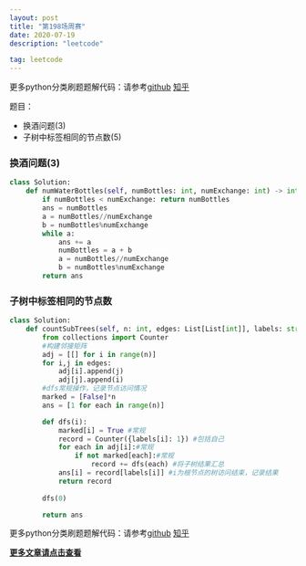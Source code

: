 ```yaml
---
layout: post
title: "第198场周赛"
date: 2020-07-19
description: "leetcode"

tag: leetcode 
--- 
```


更多python分类刷题题解代码：请参考[github](https://github.com/lxztju/leetcode-python)      [知乎](https://zhuanlan.zhihu.com/c_1218480100364447744)

题目：
* 换酒问题(3)
* 子树中标签相同的节点数(5)


### 换酒问题(3)

[]()

```python
class Solution:
    def numWaterBottles(self, numBottles: int, numExchange: int) -> int:
        if numBottles < numExchange: return numBottles
        ans = numBottles
        a = numBottles//numExchange
        b = numBottles%numExchange
        while a:
            ans += a
            numBottles = a + b
            a = numBottles//numExchange
            b = numBottles%numExchange
        return ans
```


### 子树中标签相同的节点数

```python
class Solution:
    def countSubTrees(self, n: int, edges: List[List[int]], labels: str) -> List[int]:
        from collections import Counter
        #构建邻接矩阵
        adj = [[] for i in range(n)]
        for i,j in edges:
            adj[i].append(j)
            adj[j].append(i)
        #dfs常规操作，记录节点访问情况
        marked = [False]*n
        ans = [1 for each in range(n)]

        def dfs(i):
            marked[i] = True #常规
            record = Counter({labels[i]: 1}) #包括自己
            for each in adj[i]:#常规
                if not marked[each]:#常规
                    record += dfs(each) #将子树结果汇总
            ans[i] = record[labels[i]] #i为根节点的树访问结束，记录结果
            return record
        
        dfs(0)

        return ans
```


更多python分类刷题题解代码：请参考[github](https://github.com/lxztju/leetcode-python)      [知乎](https://zhuanlan.zhihu.com/c_1218480100364447744)



**[更多文章请点击查看](https://lxztju.github.io/tags/)**